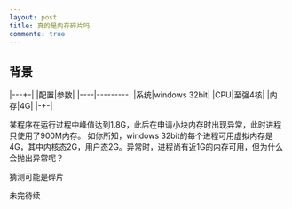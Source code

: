 ```yaml
---
layout: post
title: 真的是内存碎片吗
comments: true
---
```



## 背景 

|---+-|
|配置|参数|
|----|---------|
|系统|windows 32bit|
|CPU|至强4核|
|内存|4G|
|-+-|

某程序在运行过程中峰值达到1.8G，此后在申请小块内存时出现异常，此时进程只使用了900M内存。
如你所知，windows 32bit的每个进程可用虚拟内存是4G，其中内核态2G，用户态2G。异常时，进程尚有近1G的内存可用，但为什么会抛出异常呢？

猜测可能是碎片


未完待续

